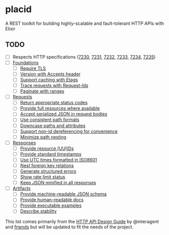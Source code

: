 # placid

A REST toolkit for building highly-scalable and fault-tolerant HTTP APIs with Elixir

## TODO

- [ ] Respects HTTP specifications ([7230](http://tools.ietf.org/pdf/rfc7230.pdf), 
  [7231](http://tools.ietf.org/pdf/rfc7231.pdf),
  [7232](http://tools.ietf.org/pdf/rfc7232.pdf), 
  [7233](http://tools.ietf.org/pdf/rfc7233.pdf), 
  [7234](http://tools.ietf.org/pdf/rfc7234.pdf), 
  [7235](http://tools.ietf.org/pdf/rfc7235.pdf))
- [ ] [Foundations](https://github.com/interagent/http-api-design#foundations)
  - [ ] [Require TLS](https://github.com/interagent/http-api-design#require-tls)
  - [ ] [Version with Accepts header](https://github.com/interagent/http-api-design#version-with-accepts-header)
  - [ ] [Support caching with Etags](https://github.com/interagent/http-api-design#support-caching-with-etags)
  - [ ] [Trace requests with Request-Ids](https://github.com/interagent/http-api-design#trace-requests-with-request-ids)
  - [ ] [Paginate with ranges](https://github.com/interagent/http-api-design#paginate-with-ranges)
- [ ] [Requests](https://github.com/interagent/http-api-design#requests)
  - [ ] [Return appropriate status codes](https://github.com/interagent/http-api-design#return-appropriate-status-codes)
  - [ ] [Provide full resources where available](https://github.com/interagent/http-api-design#provide-full-resources-where-available)
  - [ ] [Accept serialized JSON in request bodies](https://github.com/interagent/http-api-design#accept-serialized-json-in-request-bodies)
  - [ ] [Use consistent path formats](https://github.com/interagent/http-api-design#use-consistent-path-formats)
  - [ ] [Downcase paths and attributes](https://github.com/interagent/http-api-design#downcase-paths-and-attributes)
  - [ ] [Support non-id dereferencing for convenience](https://github.com/interagent/http-api-design#support-non-id-dereferencing-for-convenience)
  - [ ] [Minimize path nesting](https://github.com/interagent/http-api-design#minimize-path-nesting)
- [ ] [Responses](https://github.com/interagent/http-api-design#responses)
  - [ ] [Provide resource (UU)IDs](https://github.com/interagent/http-api-design#provide-resource-uuids)
  - [ ] [Provide standard timestamps](https://github.com/interagent/http-api-design#provide-standard-timestamps)
  - [ ] [Use UTC times formatted in ISO8601](https://github.com/interagent/http-api-design#use-utc-times-formatted-in-iso8601)
  - [ ] [Nest foreign key relations](https://github.com/interagent/http-api-design#nest-foreign-key-relations)
  - [ ] [Generate structured errors](https://github.com/interagent/http-api-design#generate-structured-errors)
  - [ ] [Show rate limit status](https://github.com/interagent/http-api-design#show-rate-limit-status)
  - [ ] [Keep JSON minified in all responses](https://github.com/interagent/http-api-design#keep-json-minified-in-all-responses)
- [ ] [Artifacts](https://github.com/interagent/http-api-design#artifacts)
  - [ ] [Provide machine-readable JSON schema](https://github.com/interagent/http-api-design#provide-machine-readable-json-schema)
  - [ ] [Provide human-readable docs](https://github.com/interagent/http-api-design#provide-human-readable-docs)
  - [ ] [Provide executable examples](https://github.com/interagent/http-api-design#provide-executable-examples)
  - [ ] [Describe stability](https://github.com/interagent/http-api-design#describe-stability)
  
This list comes primarily from the [HTTP API Design Guide](https://github.com/interagent/http-api-design) by @interagent and [friends](https://github.com/interagent/http-api-design/graphs/contributors) but will be updated to fit the needs of the project.
